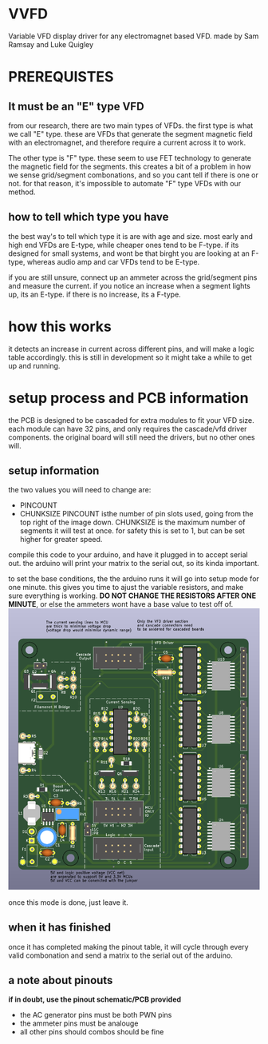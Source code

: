 # VVFD
 Variable VFD display driver for any electromagnet based VFD.
 made by Sam Ramsay and Luke Quigley
# PREREQUISTES

## It must be an "E" type VFD

from our research, there are two main types of VFDs. the first type is what we call "E" type. these are VFDs that generate the segment magnetic field with an electromagnet, and therefore require a current across it to work.

The other type is "F" type. these seem to use FET technology to generate the magnetic field for the segments. this creates a bit of a problem in how we sense grid/segment combonations, and so you cant tell if there is one or not. for that reason, it's impossible to automate "F" type VFDs with our method.

## how to tell which type you have
the best way's to tell which type it is are with age and size. most early and high end VFDs are E-type, while cheaper ones tend to be F-type. if its designed for small systems, and wont be that birght you are looking at an F-type, whereas audio amp and car VFDs tend to be E-type.

if you are still unsure, connect up an ammeter across the grid/segment pins and measure the current. if you notice an increase when a segment lights up, its an E-type. if there is no increase, its a F-type.


# how this works
 it detects an increase in current across different pins, and will make a logic table accordingly.
  this is still in development so it might take a while to get up and running.

# setup process and PCB information
the PCB is designed to be cascaded for extra modules to fit your VFD size. each module can have 32 pins, and only requires the cascade/vfd driver components. the original board will still need the drivers, but no other ones will.
## setup information
the two values you will need to change  are:
- PINCOUNT
- CHUNKSIZE
PINCOUNT isthe number of pin slots used, going from the top right of the image down. CHUNKSIZE is the maximum number of segments it will test at once. for safety this is set to 1, but can be set higher for greater speed.

compile this code to your arduino, and have it plugged in to accept serial out. the arduino will print your matrix to the serial out, so its kinda important.

to set the base conditions, the the arduino runs it will go into setup mode for one minute. this gives you time to ajust the variable resistors, and make sure everything is working. **DO NOT CHANGE THE RESISTORS AFTER ONE MINUTE**, or else the ammeters wont have a base value to test off of.
![pic](/Electronics/PCBPic.png)

once this mode is done, just leave it. 
## when it has finished
once it has completed making the pinout table, it will cycle through every valid combonation and send a matrix to the serial out of the arduino.


## a note about pinouts
**if in doubt, use the pinout schematic/PCB provided**
- the AC generator pins must be both PWN pins
- the ammeter pins must be analouge
- all other pins should combos should be fine
